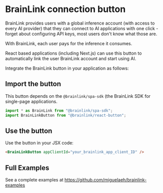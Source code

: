 # BrainLink connection button

BrainLink provides users with a global inference account (with access to every AI provider) that they can connect to AI applications with one click - forget about configuring API keys, most users don't know what those are.

With BrainLink, each user pays for the inference it consumes.

React based applications (including Next.js) can use this button to automatically link the user BrainLink account and start using AI.

Integrate the BrainLink button in your application as follows:

## Import the button

This button depends on the `@brainlink/spa-sdk` (the BrainLink SDK for single-page applications.

```javascript
import * as BrainLink from "@brainlink/spa-sdk";
import BrainLinkButton from "@brainlink/react-button";
```

## Use the button

Use the button in your JSX code:

```html
<BrainLinkButton appClientId="your_brainlink_app_client_ID" />
```

## Full Examples

See a complete examples at https://github.com/miguelaeh/brainlink-examples
